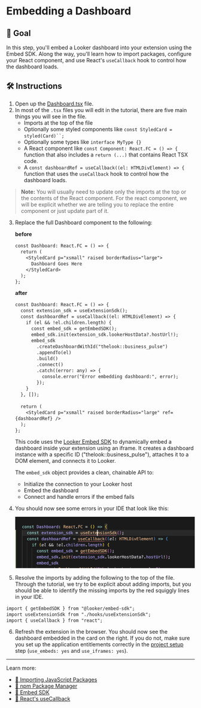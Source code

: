# Embedding a Dashboard

## 🎯 Goal

In this step, you'll embed a Looker dashboard into your extension using the Embed SDK. Along the way, you'll learn how to import packages, configure your React component, and use React's `useCallback` hook to control how the dashboard loads.

## 🛠️ Instructions

1. Open up the [Dashboard.tsx](../../../src/Dashboard.tsx) file.
2. In most of the `.tsx` files you will edit in the tutorial, there are five main things you will see in the file.
    - Imports at the top of the file
    - Optionally some styled components like `const StyledCard = styled(Card)``;`
    - Optionally some types like `interface MyType {}`
    - A React component like `const Component: React.FC = () => {` function that also includes a `return (...)` that contains React TSX code.
    - A `const dashboardRef = useCallback((el: HTMLDivElement) => {` function that uses the `useCallback` hook to control how the dashboard loads.

> **Note:** You will usually need to update only the imports at the top or the contents of the React component. For the react component, we will be explicit whether we are telling you to replace the entire component or just update part of it.


3. Replace the full Dashboard component to the following:

    **before**

    ```tsx
    const Dashboard: React.FC = () => {
      return (
        <StyledCard p="xsmall" raised borderRadius="large">
          Dashboard Goes Here
        </StyledCard>
      );
    };
    ```

    **after**

    ```tsx
    const Dashboard: React.FC = () => {
      const extension_sdk = useExtensionSdk();
      const dashboardRef = useCallback((el: HTMLDivElement) => {
        if (el && !el.children.length) {
          const embed_sdk = getEmbedSDK();
          embed_sdk.init(extension_sdk.lookerHostData?.hostUrl!);
          embed_sdk
            .createDashboardWithId("thelook::business_pulse")
            .appendTo(el)
            .build()
            .connect()
            .catch((error: any) => {
              console.error("Error embedding dashboard:", error);
            });
        }
      }, []);

      return (
        <StyledCard p="xsmall" raised borderRadius="large" ref={dashboardRef} />
      );
    };
    ```

    This code uses the [Looker Embed SDK](https://cloud.google.com/looker/docs/embed-sdk-intro) to dynamically embed a dashboard inside your extension using an iframe. It creates a dashboard instance with a specific ID ("thelook::business_pulse"), attaches it to a DOM element, and connects it to Looker.

    The `embed_sdk` object provides a clean, chainable API to:
    - Initialize the connection to your Looker host
    - Embed the dashboard
    - Connect and handle errors if the embed fails


4. You should now see some errors in your IDE that look like this:

    ![errors](./errors.png)

5. Resolve the imports by adding the following to the top of the file. Through the tutorial, we try to be explicit about adding imports, but you should be able to identify the missing imports by the red squiggly lines in your IDE.

```tsx
import { getEmbedSDK } from "@looker/embed-sdk";
import useExtensionSdk from "./hooks/useExtensionSdk";
import { useCallback } from "react";
```

6. Refresh the extension in the browser. You should now see the dashboard embedded in the card on the right. If you do not, make sure you set up the application entitlements correctly in the [project setup](1-project-setup.md) step (`use_embeds: yes` and `use_iframes: yes`).

---

Learn more:

- [📘 Importing JavaScript Packages](./glossary.md#importing-javascript-packages)
- [📘 npm Package Manager](./glossary.md#npm)
- [📘 Embed SDK](./glossary.md#embed-sdk)
- [📘 React's useCallback](./glossary.md#reacts-usecallback)
